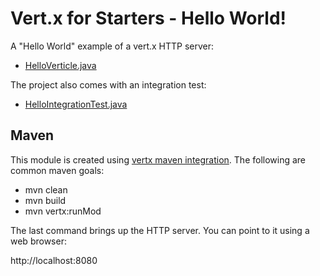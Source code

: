 # Vert.x for Starters - Hello World!

A "Hello World" example of a vert.x HTTP server: 
* [HelloVerticle.java](https://github.com/relai/vertx-starters/blob/master/helloworld/src/main/java/demo/starter/vertx/helloworld/HelloVerticle.java)

The project also comes with an integration test:
* [HelloIntegrationTest.java](https://github.com/relai/vertx-starters/blob/master/helloworld/src/test/java/demo/starter/vertx/helloworld/integration/HelloIntegrationTest.java)


## Maven  

This module is created using [vertx maven integration](http://vertx.io/maven_dev.html). The following are common maven goals:

*  mvn clean
*  mvn build
*  mvn vertx:runMod

The last command brings up the HTTP server. You can point to it using a web browser:

http://localhost:8080



